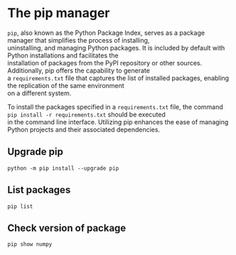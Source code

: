 # The pip manager

`pip`, also known as the Python Package Index, serves as a package manager that simplifies the process of installing,  
uninstalling, and managing Python packages. It is included by default with Python installations and facilitates the  
installation of packages from the PyPI repository or other sources. Additionally, pip offers the capability to generate  
a `requirements.txt` file that captures the list of installed packages, enabling the replication of the same environment  
on a different system. 

To install the packages specified in a `requirements.txt` file, the command `pip install -r requirements.txt` should be executed  
in the command line interface. Utilizing pip enhances the ease of managing Python projects and their associated dependencies.

## Upgrade pip 

`python -m pip install --upgrade pip`

## List packages 

`pip list`

## Check version of package

`pip show numpy`
